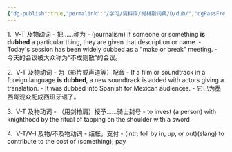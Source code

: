 ```yaml
---
{"dg-publish":true,"permalink":"/学习/资料库/柯林斯词典/D/dub/","dgPassFrontmatter":true}
---
```


1.  V-T 及物动词
	- 把……称为
	- (journalism) If someone or something **is dubbed** a particular thing, they are given that description or name.
	- Today's session has been widely dubbed as a "make or break" meeting.
		- 今天的会议被大众称为“不成则散”的会议。

2.  V-T 及物动词
	- 为（影片或声道等）配音
	- If a film or soundtrack in a foreign language **is dubbed**, a new soundtrack is added with actors giving a translation.
	- It was dubbed into Spanish for Mexican audiences.
	- 它已为墨西哥观众配成西班牙语了。

3.  V-T 及物动词
	- （用剑拍肩）授予……骑士封号
	- to invest (a person) with knighthood by the ritual of tapping on the shoulder with a sword

4.  V-T/V-I 及物/不及物动词
	- 结帐，支付
	- (intr; foll by in, up, or out)(slang) to contribute to the cost of (something); pay